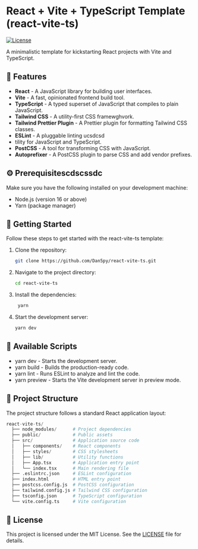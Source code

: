 # React + Vite + TypeScript Template (react-vite-ts)

[![License](https://img.shields.io/badge/license-MIT-blue.svg)](https://github.com/Dan5py/react-vite-ts/blob/main/LICENSE)

A minimalistic template for kickstarting React projects with Vite and TypeScript.

## 🎉 Features

- **React** - A JavaScript library for building user interfaces.
- **Vite** - A fast, opinionated frontend build tool.
- **TypeScript** - A typed superset of JavaScript that compiles to plain JavaScript.
- **Tailwind CSS** - A utility-first CSS framewghvork.
- **Tailwind Prettier Plugin** - A Prettier plugin for formatting Tailwind CSS classes.
- **ESLint** - A pluggable linting ucsdcsd
- tility for JavaScript and TypeScript.
- **PostCSS** - A tool for transforming CSS with JavaScript.
- **Autoprefixer** - A PostCSS plugin to parse CSS and add vendor prefixes.

## ⚙️ Prerequisitescdscssdc

Make sure you have the following installed on your development machine:

- Node.js (version 16 or above)
- Yarn (package manager)

## 🚀 Getting Started

Follow these steps to get started with the react-vite-ts template:

1. Clone the repository:

   ```bash
   git clone https://github.com/Dan5py/react-vite-ts.git
   ```

2. Navigate to the project directory:

   ```bash
   cd react-vite-ts
   ```

3. Install the dependencies:

   ```bash
    yarn
   ```

4. Start the development server:

   ```bash
   yarn dev
   ```

## 📜 Available Scripts

- yarn dev - Starts the development server.
- yarn build - Builds the production-ready code.
- yarn lint - Runs ESLint to analyze and lint the code.
- yarn preview - Starts the Vite development server in preview mode.

## 📂 Project Structure

The project structure follows a standard React application layout:

```python
react-vite-ts/
  ├── node_modules/      # Project dependencies
  ├── public/            # Public assets
  ├── src/               # Application source code
  │   ├── components/    # React components
  │   ├── styles/        # CSS stylesheets
  │   ├── lib/           # Utility functions
  │   ├── App.tsx        # Application entry point
  │   └── index.tsx      # Main rendering file
  ├── .eslintrc.json     # ESLint configuration
  ├── index.html         # HTML entry point
  ├── postcss.config.js  # PostCSS configuration
  ├── tailwind.config.js # Tailwind CSS configuration
  ├── tsconfig.json      # TypeScript configuration
  └── vite.config.ts     # Vite configuration
```

## 📄 License

This project is licensed under the MIT License. See the [LICENSE](https://choosealicense.com/licenses/mit/) file for details.
